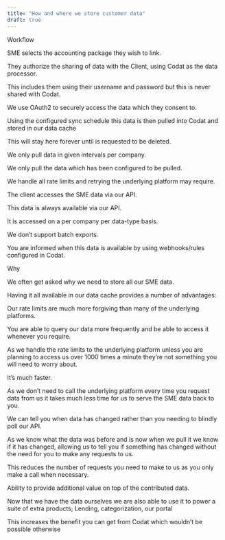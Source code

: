 ```yaml
---
title: "How and where we store customer data"
draft: true
---
```


Workflow 

SME selects the accounting package they wish to link.

They authorize the sharing of data with the Client, using Codat as the data processor.

This includes them using their username and password but this is never shared with Codat.

We use OAuth2 to securely access the data which they consent to.

Using the configured sync schedule this data is then pulled into Codat and stored in our data cache

This will stay here forever until is requested to be deleted.

We only pull data in given intervals per company.

We only pull the data which has been configured to be pulled.

We handle all rate limits and retrying the underlying platform may require.

The client accesses the SME data via our API.

This data is always available via our API.

It is accessed on a per company per data-type basis.

We don’t support batch exports.

You are informed when this data is available by using webhooks/rules configured in Codat.

Why

We often get asked why we need to store all our SME data.

Having it all available in our data cache provides a number of advantages:

Our rate limits are much more forgiving than many of the underlying platforms.

You are able to query our data more frequently and be able to access it whenever you require.

As we handle the rate limits to the underlying platform unless you are planning to access us over 1000 times a minute they’re not something you will need to worry about.

It’s much faster.

As we don’t need to call the underlying platform every time you request data from us it takes much less time for us to serve the SME data back to you.

We can tell you when data has changed rather than you needing to blindly poll our API.

As we know what the data was before and is now when we pull it we know if it has changed, allowing us to tell you if something has changed without the need for you to make any requests to us.

This reduces the number of requests you need to make to us as you only make a call when necessary.

Ability to provide additional value on top of the contributed data.

Now that we have the data ourselves we are also able to use it to power a suite of extra products; Lending, categorization, our portal

This increases the benefit you can get from Codat which wouldn’t be possible otherwise